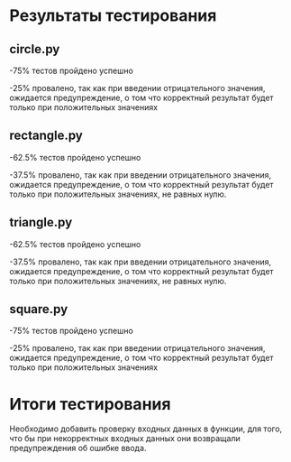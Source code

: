 # Результаты тестирования
## circle.py

-75% тестов пройдено успешно

-25% провалено, так как при введении отрицательного значения, ожидается предупреждение, о том что корректный результат будет только при положительных значениях

## rectangle.py

-62.5% тестов пройдено успешно

-37.5% провалено, так как при введении отрицательного значения, ожидается предупреждение, о том что корректный результат будет только при положительных значениях, не равных нулю.

## triangle.py

-62.5% тестов пройдено успешно

-37.5% провалено, так как при введении отрицательного значения, ожидается предупреждение, о том что корректный результат будет только при положительных значениях, не равных нулю.

## square.py

-75% тестов пройдено успешно

-25% провалено, так как при введении отрицательного значения, ожидается предупреждение, о том что корректный результат будет только при положительных значениях


# Итоги тестирования

Необходимо добавить проверку входных данных в функции, для того, что бы при некорректных входных данных они возвращали предупреждения об ошибке ввода.
